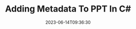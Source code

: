 ---
############################# Static ############################
layout: "auto-gen-metadata"
date: 2023-06-14T09:36:30
draft: false
otherformats: zip xltx xltm xlt xlsx xlsm xlsb xls wmf webp wav vsx vss vsdx vsd vdx vcr vcf ttf ttc torrent tiff tif psd pptx pptm ppsx ppsm pps potx potm pot png pdf otf otc odt ods msg mpt mpp mp3 mov jpg jpf jpeg jp2 heif heic gif flv epub eml emf dxf dwg dotx dotm dot docx docm doc djvu dicom dcm bmp avi asf mkv one otc djvu

############################# Head ############################
head_title: "Add Metadata to PPT Files in C# .NET Applications"
head_description: "C# .NET metadata processing API to add metadata information to PPT files. Work with metadata standards XMP, EXIF, IPTC, ID3 etc."

############################# Header ############################
title: "Adding Metadata To PPT In C#"
description: "Add custom metadata properties to a wide range of business documents, images, audio & video file formats using GroupDocs.Metadata for .NET API."
bg_image: "https://cms.admin.containerize.com/templates/aspose/App_Themes/V3/images/bg/header1.png"
bg_overlay: false
button:
    enable: true
    icon: "fas fa-arrow-down"
    label: "Download Free Trial"
    link: "https://downloads.groupdocs.com/metadata/net"

############################# SubMenu ############################
submenu:
    enable: true

    left:
        img_alt: "GroupDocs.Metadata for .NET"
        image: "https://cms.admin.containerize.com/templates/groupdocs/images/product-logos/90x90-noborder/groupdocs-metadata-net.png"
        product: "GroupDocs.Metadata"
        platform: ".NET"

    middle:
        button:

            # button loop
            - link: "https://apireference.groupdocs.com/metadata/net"
              text: "{submenu.content_middle.button_text_1}"

            # button loop
            - link: "https://github.com/groupdocs-metadata"
              text: "{submenu.content_middle.button_text_2}"

            # button loop
            - link: "https://products.groupdocs.app/metadata/family"
              text: "{submenu.content_middle.button_text_3}"

            # button loop
            - link: "https://purchase.groupdocs.com/pricing/metadata/net"
              text: "{submenu.content_middle.button_text_4}"

    right:
        link_download: "https://downloads.groupdocs.com/metadata"
        link_learn: "https://docs.groupdocs.com/metadata/net"
        link_buy: "https://purchase.groupdocs.com"

############################# About ############################
about:
    enable: true
    title: "About GroupDocs.Metadata for .NET API"
    content: |
        [GroupDocs.Metadata for .NET](/fr/metadata/net/) offers an advanced set of metadata management and manipulation features, allowing .NET programmers to easily view, edit, delete, find, compare, swap and export metadata information from images and document formats without using any external software. Add metadata details to PDF, Microsoft Word, Excel, PowerPoint, Outlook, OneNote, Visio, Project, AutoCAD, Archive and Multimedia file formats with additional support to perform metadata operations on any .NET-based applications with true flexibility.

############################# Steps ############################
steps:
    enable: true
    title_left: "Steps for adding Metadata to PPT in C#"
    content_left: |
        [GroupDocs.Metadata for .NET](/fr/metadata/net/) makes it easy for .NET developers to add metadata details to PPT files from within their applications by implementing a few easy steps.
        
        * Load the PPT file to be updated.
        * Specify a predicate that will be used to add metadata properties.
        * Pass the predicate to the AddProperties method.
        * Save the changes.

    title_right: "System Requirements"
    content_right: |
        GroupDocs.Metadata for .NET APIs are supported on all major platforms and operating systems. Before executing the code below, please make sure that you have the following prerequisites installed on your system.

        * Operating Systems: Microsoft Windows, Linux, MacOS
        * Development Environments: Visual Studio, Xamarin, MonoDevelop
        * Frameworks: .NET Framework, .NET Standard, .NET Core, Mono
        * Download the latest version of GroupDocs.Metadata for .NET from [NuGet](https://www.nuget.org/packages/groupdocs.metadata)
         
    code: |
        ```csharp    
        // load the file in an instance of Metadata class
        using (var metadata = new GroupDocs.Metadata.Metadata("input.ppt"))
        {
            // add a property containing the content author
            var affected = metadata.AddProperties(p => p.Tags.Contains(
              GroupDocs.Metadata.Tagging.Tags.Person.Creator), new GroupDocs.Metadata.Common.PropertyValue("test content author"));
            Console.WriteLine("Affected properties: {0}", affected);
            metadata.Save("output.ppt");
        }
        ```

############################# Demos ############################
demos:
    enable: true
    title: "Live Demos to Add Metadata"
    content: |
       Add metadata information to PPT file right now by visiting [GroupDocs.Metadata Live Demos](https://products.groupdocs.app/metadata/family) website.
       The live demo has the following benefits.
        
############################# About Formats ############################
about_formats:
    enable: true

############################# More Formats ############################
more_formats:
    enable: true
    title: "Adding Metadata Properties To Other File Formats"
    content: |
        Multi format documents and images metadata addition API for .NET. Retrieve metadata of some of the popular file formats as stated below.

############################# Back to top ###############################
back_to_top:
    enable: true
---